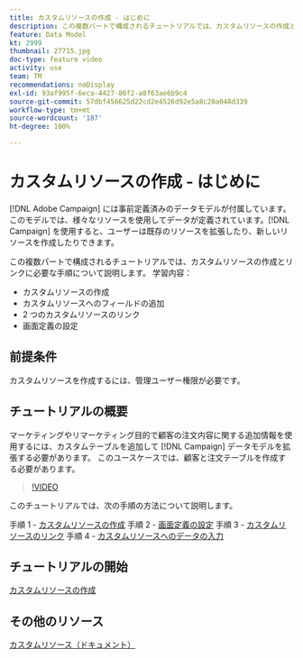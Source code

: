 ```yaml
---
title: カスタムリソースの作成 - はじめに
description: この複数パートで構成されるチュートリアルでは、カスタムリソースの作成とリンクに必要な手順について説明します。
feature: Data Model
kt: 2999
thumbnail: 27715.jpg
doc-type: feature video
activity: use
team: TM
recommendations: noDisplay
exl-id: 93af995f-6eca-4427-86f2-a8f63ae6b9c4
source-git-commit: 57dbf456625d22cd2e4526d92e5a8c20a048d339
workflow-type: tm+mt
source-wordcount: '187'
ht-degree: 100%

---
```


# カスタムリソースの作成 - はじめに

[!DNL Adobe Campaign] には事前定義済みのデータモデルが付属しています。このモデルでは、様々なリソースを使用してデータが定義されています。[!DNL Campaign] を使用すると、ユーザーは既存のリソースを拡張したり、新しいリソースを作成したりできます。

この複数パートで構成されるチュートリアルでは、カスタムリソースの作成とリンクに必要な手順について説明します。
学習内容：

* カスタムリソースの作成
* カスタムリソースへのフィールドの追加
* 2 つのカスタムリソースのリンク
* 画面定義の設定

## 前提条件

カスタムリソースを作成するには、管理ユーザー権限が必要です。

## チュートリアルの概要

マーケティングやリマーケティング目的で顧客の注文内容に関する追加情報を使用するには、カスタムテーブルを追加して [!DNL Campaign] データモデルを拡張する必要があります。 このユースケースでは、顧客と注文テーブルを作成する必要があります。

>[!VIDEO](https://video.tv.adobe.com/v/27715?quality=9)

このチュートリアルでは、次の手順の方法について説明します。

手順 1 - [カスタムリソースの作成](./creating-a-custom-resource.md)
手順 2 - [画面定義の設定](./configuring-a-screen-definition-for-a-custom-resource.md)
手順 3 - [カスタムリソースのリンク](./linking-custom-resources.md)
手順 4 - [カスタムリソースへのデータの入力](./populate-custom-resources-with-data.md)

## チュートリアルの開始

[カスタムリソースの作成](./creating-a-custom-resource.md)

## その他のリソース

[カスタムリソース（ドキュメント）](https://experienceleague.adobe.com/docs/campaign-standard/using/working-with-apis/global-concepts/custom-resources.html?lang=ja)
